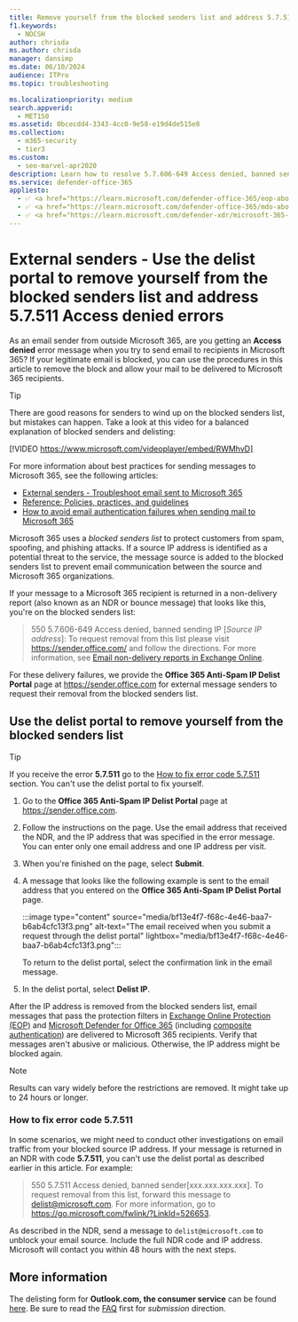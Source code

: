 ```yaml
---
title: Remove yourself from the blocked senders list and address 5.7.511 Access denied errors
f1.keywords:
  - NOCSH
author: chrisda
ms.author: chrisda
manager: dansimp
ms.date: 06/10/2024
audience: ITPro
ms.topic: troubleshooting

ms.localizationpriority: medium
search.appverid:
  - MET150
ms.assetid: 0bcecdd4-3343-4cc0-9e58-e19d4de515e8
ms.collection:
  - m365-security
  - tier3
ms.custom:
  - seo-marvel-apr2020
description: Learn how to resolve 5.7.606-649 Access denied, banned sending IP errors, and what to do for 5.7.511 Access denied, banned sender errors for sending mail to Microsoft 365.
ms.service: defender-office-365
appliesto:
  - ✅ <a href="https://learn.microsoft.com/defender-office-365/eop-about" target="_blank">Exchange Online Protection</a>
  - ✅ <a href="https://learn.microsoft.com/defender-office-365/mdo-about#defender-for-office-365-plan-1-vs-plan-2-cheat-sheet" target="_blank">Microsoft Defender for Office 365 Plan 1 and Plan 2</a>
  - ✅ <a href="https://learn.microsoft.com/defender-xdr/microsoft-365-defender" target="_blank">Microsoft Defender XDR</a>
---
```


# External senders - Use the delist portal to remove yourself from the blocked senders list and address 5.7.511 Access denied errors

As an email sender from outside Microsoft 365, are you getting an **Access denied** error message when you try to send email to recipients in Microsoft 365? If your legitimate email is blocked, you can use the procedures in this article to remove the block and allow your mail to be delivered to Microsoft 365 recipients.

> [!TIP]
> There are good reasons for senders to wind up on the blocked senders list, but mistakes can happen. Take a look at this video for a balanced explanation of blocked senders and delisting:
>
> [!VIDEO https://www.microsoft.com/videoplayer/embed/RWMhvD]
>
> For more information about best practices for sending messages to Microsoft 365, see the following articles:
>
> - [External senders - Troubleshoot email sent to Microsoft 365](external-senders-mail-flow-troubleshooting.md)
> - [Reference: Policies, practices, and guidelines](external-senders-policies-practices-guidelines.md)
> - [How to avoid email authentication failures when sending mail to Microsoft 365](email-authentication-about.md#how-to-avoid-email-authentication-failures-when-sending-mail-to-microsoft-365)

Microsoft 365 uses a _blocked senders list_ to protect customers from spam, spoofing, and phishing attacks. If a source IP address is identified as a potential threat to the service, the message source is added to the blocked senders list to prevent email communication between the source and Microsoft 365 organizations.

If your message to a Microsoft 365 recipient is returned in a non-delivery report (also known as an NDR or bounce message) that looks like this, you're on the blocked senders list:

> 550 5.7.606-649 Access denied, banned sending IP [_Source IP address_]: To request removal from this list please visit <https://sender.office.com/> and follow the directions. For more information, see [Email non-delivery reports in Exchange Online](/Exchange/mail-flow-best-practices/non-delivery-reports-in-exchange-online/non-delivery-reports-in-exchange-online).

For these delivery failures, we provide the **Office 365 Anti-Spam IP Delist Portal** page at <https://sender.office.com> for external message senders to request their removal from the blocked senders list.

## Use the delist portal to remove yourself from the blocked senders list

> [!TIP]
> If you receive the error **5.7.511** go to the [How to fix error code 5.7.511](#how-to-fix-error-code-57511) section. You can't use the delist portal to fix yourself.

1. Go to the **Office 365 Anti-Spam IP Delist Portal** page at <https://sender.office.com>.

2. Follow the instructions on the page. Use the email address that received the NDR, and the IP address that was specified in the error message. You can enter only one email address and one IP address per visit.

3. When you're finished on the page, select **Submit**.

4. A message that looks like the following example is sent to the email address that you entered on the **Office 365 Anti-Spam IP Delist Portal** page.

    :::image type="content" source="media/bf13e4f7-f68c-4e46-baa7-b6ab4cfc13f3.png" alt-text="The email received when you submit a request through the delist portal" lightbox="media/bf13e4f7-f68c-4e46-baa7-b6ab4cfc13f3.png":::

   To return to the delist portal, select the confirmation link in the email message.

5. In the delist portal, select **Delist IP**.

After the IP address is removed from the blocked senders list, email messages that pass the protection filters in [Exchange Online Protection (EOP)](eop-about.md) and [Microsoft Defender for Office 365](mdo-about.md) (including [composite authentication](email-authentication-about.md#composite-authentication)) are delivered to Microsoft 365 recipients. Verify that messages aren't abusive or malicious. Otherwise, the IP address might be blocked again.

> [!NOTE]
> Results can vary widely before the restrictions are removed. It might take up to 24 hours or longer.

### How to fix error code 5.7.511

In some scenarios, we might need to conduct other investigations on email traffic from your blocked source IP address. If your message is returned in an NDR with code **5.7.511**, you can't use the delist portal as described earlier in this article. For example:

> 550 5.7.511 Access denied, banned sender[xxx.xxx.xxx.xxx]. To request removal from this list, forward this message to delist@microsoft.com. For more information, go to <https://go.microsoft.com/fwlink/?LinkId=526653>.

As described in the NDR, send a message to `delist@microsoft.com` to unblock your email source. Include the full NDR code and IP address. Microsoft will contact you within 48 hours with the next steps.

## More information

The delisting form for **Outlook.com, the consumer service** can be found [here](https://support.microsoft.com/supportrequestform/8ad563e3-288e-2a61-8122-3ba03d6b8d75). Be sure to read the [FAQ](https://sendersupport.olc.protection.outlook.com/pm/troubleshooting.aspx) first for _submission_ direction.
